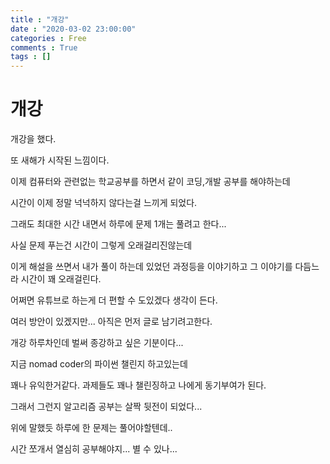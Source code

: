 ```yaml
---
title : "개강"
date : "2020-03-02 23:00:00"
categories : Free
comments : True
tags : []
---
```

# 개강
개강을 했다.

또 새해가 시작된 느낌이다.

이제 컴퓨터와 관련없는 학교공부를 하면서 같이 코딩,개발 공부를 해야하는데

시간이 이제 정말 넉넉하지 않다는걸 느끼게 되었다.

그래도 최대한 시간 내면서 하루에 문제 1개는 풀려고 한다...

사실 문제 푸는건 시간이 그렇게 오래걸리진않는데

이게 해설을 쓰면서 내가 풀이 하는데 있었던 과정등을 이야기하고 그 이야기를 다듬느라 시간이 꽤 오래걸린다.

어쩌면 유튜브로 하는게 더 편할 수 도있겠다 생각이 든다.

여러 방안이 있겠지만... 아직은 먼저 글로 남기려고한다.

개강 하루차인데 벌써 종강하고 싶은 기분이다... 

  

지금 nomad coder의 파이썬 챌린지 하고있는데

꽤나 유익한거같다. 과제들도 꽤나 챌린징하고 나에게 동기부여가 된다.

그래서 그런지 알고리즘 공부는 살짝 뒷전이 되었다...

위에 말했듯 하루에 한 문제는 풀어야할텐데..

시간 쪼개서 열심히 공부해야지... 별 수 있나... 
